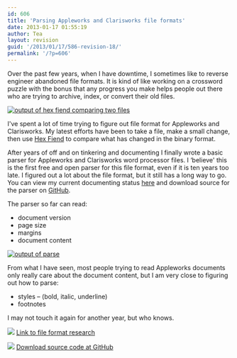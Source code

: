```yaml
---
id: 606
title: 'Parsing Appleworks and Clarisworks file formats'
date: 2013-01-17 01:55:19
author: Tea
layout: revision
guid: '/2013/01/17/586-revision-18/'
permalink: '/?p=606'
---
```


Over the past few years, when I have downtime, I sometimes like to reverse engineer abandoned file formats. It is kind of like working on a crossword puzzle with the bonus that any progress you make helps people out there who are trying to archive, index, or convert their old files.

[![output of hex fiend comparing two files](/blog/wp-content/uploads/2013/01/hexfiend-286x300.png)](/blog/wp-content/uploads/2013/01/hexfiend.png)

I've spent a lot of time trying to figure out file format for Appleworks and Clarisworks. My latest efforts have been to take a file, make a small change, then use [Hex Fiend](http://ridiculousfish.com/hexfiend/) to compare what has changed in the binary format.

After years of off and on tinkering and documenting I finally wrote a basic parser for Appleworks and Clarisworks word processor files. I ‘believe' this is the first free and open parser for this file format, even if it is ten years too late. I figured out a lot about the file format, but it still has a long way to go. You can view my current documenting status [here](http://wiki.wirelust.com/x/index.php/AppleWorks_/_ClarisWorks) and download source for the parser on [GitHub](https://github.com/teacurran/appleworks-parser).

The parser so far can read:

- document version
- page size
- margins
- document content

[![output of parse](/blog/wp-content/uploads/2013/01/parse_output-300x273.png)](/blog/wp-content/uploads/2013/01/parse_output.png)

From what I have seen, most people trying to read Appleworks documents only really care about the document content, but I am very close to figuring out how to parse:

- styles – (bold, italic, underline)
- footnotes

I may not touch it again for another year, but who knows.

[![](/img/famfamicons/icons/link.png)](http://wiki.wirelust.com/x/index.php/AppleWorks_/_ClarisWorks) [Link to file format research](http://wiki.wirelust.com/x/index.php/AppleWorks_/_ClarisWorks)

[![](/img/famfamicons/icons/page_white_put.png)](https://github.com/teacurran/appleworks-parser) [Download source code at GitHub](https://github.com/teacurran/appleworks-parser)